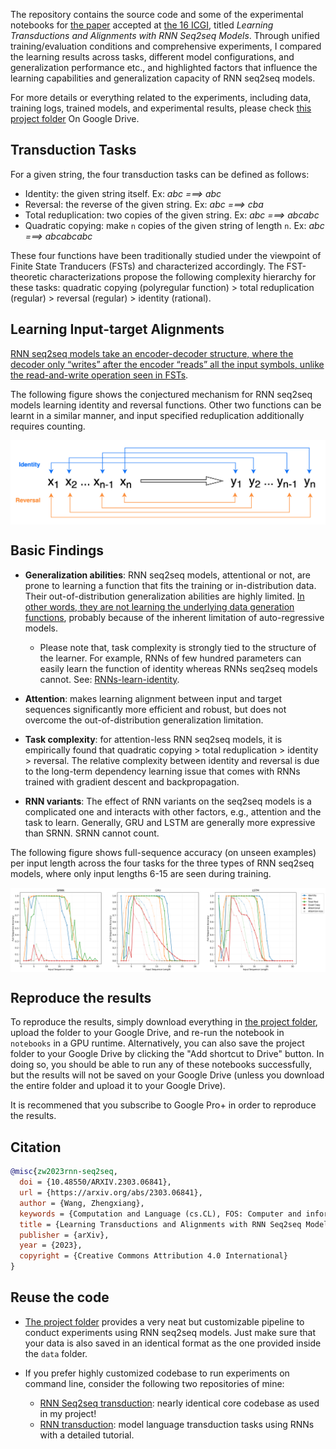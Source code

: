 The repository contains the source code and some of the experimental notebooks for [the paper](https://arxiv.org/abs/2303.06841) accepted at [the 16 ICGI](http://www.fsr.ac.ma/icgi2023/index.html), titled <i>Learning Transductions and Alignments with RNN Seq2seq Models</i>. Through unified training/evaluation conditions and comprehensive experiments, I compared the learning results across tasks, different model configurations, and generalization performance etc., and highlighted factors that influence the learning capabilities and generalization capacity of RNN seq2seq models.

For more details or everything related to the experiments, including data, training logs, trained models, and experimental results, please  check [this project folder](https://drive.google.com/drive/u/0/folders/1R47r-YGgU02H3DOW43A-JENmwZJCSVQj) On Google Drive.



## Transduction Tasks

For a given string, the four transduction tasks can be defined as follows:

- Identity: the given string itself. Ex: <i>abc ===> abc</i> 
- Reversal: the reverse of the given string. Ex: <i>abc ===> cba</i> 
- Total reduplication: two copies of the given string. Ex: <i>abc ===> abcabc</i>
- Quadratic copying: make `n` copies of the given string of length `n`. Ex: <i>abc ===> abcabcabc</i>   

These four functions have been traditionally studied under the viewpoint of Finite State Tranducers (FSTs) and characterized accordingly. The FST-theoretic characterizations propose the following complexity hierarchy for these tasks: quadratic copying (polyregular function) > total reduplication (regular) > reversal (regular) > identity (rational).



## Learning Input-target Alignments

<ins>RNN seq2seq models take an encoder-decoder structure, where the decoder only “writes” after the encoder “reads” all the input symbols, unlike the read-and-write operation seen in FSTs</ins>. 

The following figure shows the conjectured mechanism for RNN seq2seq models learning identity and reversal functions. Other two functions can be learnt in a similar manner, and input specified reduplication additionally requires counting. 



 <p align='center'>
 <img align="center" src="./imgs/alignments_learning.png">
</p>



## Basic Findings

- **Generalization abilities**: RNN seq2seq models, attentional or not, are prone to learning a function that fits the training or in-distribution data. Their out-of-distribution generalization abilities are highly limited. <ins>In other words, they are not learning the underlying data generation functions</ins>, probably because of the inherent limitation of auto-regressive models. 

  - Please note that, task complexity is strongly tied to the structure of the learner. For example, RNNs of few hundred parameters can easily learn the function of identity whereas RNNs seq2seq models cannot. See: [RNNs-learn-identity](https://github.com/jaaack-wang/RNNs-learn-identity).

- **Attention**: makes learning alignment between input and target sequences significantly more efficient and robust, but does not overcome the out-of-distribution generalization limitation. 

- **Task complexity**: for attention-less RNN seq2seq models, it is empirically found that quadratic copying > total reduplication > identity > reversal. The relative complexity between identity and reversal is due to the long-term dependency learning issue that comes with RNNs trained with gradient descent and backpropagation. 

- **RNN variants**: The effect of RNN variants on the seq2seq models is a complicated one and interacts with other factors, e.g., attention and the task to learn. Generally, GRU and LSTM are generally more expressive than SRNN. SRNN cannot count. 

  

The following figure shows full-sequence accuracy (on unseen examples) per input length across the four tasks for the three types of RNN seq2seq models, where only input lengths 6-15 are seen during training.

 <p align='center'>
 <img align="center" src="./imgs/tasks_perf_across_models_per_len_full_sequence_accuracy.png">
</p>




## Reproduce the results

To reproduce the results, simply download everything in [the project folder](https://drive.google.com/drive/u/0/folders/1R47r-YGgU02H3DOW43A-JENmwZJCSVQj),  upload the folder to your Google Drive, and re-run the notebook in `notebooks` in a GPU runtime. Alternatively, you can also save the project folder to your Google Drive by clicking the "Add shortcut to Drive" button. In doing so, you should be able to run any of these notebooks successfully, but the results will not be saved on your Google Drive (unless you download the entire folder and upload it to your Google Drive). 

It is recommened that you subscribe to Google Pro+ in order to reproduce the results.



## Citation 

```bibtex
@misc{zw2023rnn-seq2seq,
  doi = {10.48550/ARXIV.2303.06841},
  url = {https://arxiv.org/abs/2303.06841},
  author = {Wang, Zhengxiang},
  keywords = {Computation and Language (cs.CL), FOS: Computer and information sciences, FOS: Computer and information sciences},
  title = {Learning Transductions and Alignments with RNN Seq2seq Models},
  publisher = {arXiv},
  year = {2023},
  copyright = {Creative Commons Attribution 4.0 International}
}
```



## Reuse the code

- [The project folder](https://drive.google.com/drive/u/0/folders/1R47r-YGgU02H3DOW43A-JENmwZJCSVQj) provides a very neat but customizable pipeline to conduct experiments using RNN seq2seq models. Just make sure that your data is also saved in an identical format as the one provided inside the `data` folder. 

- If you prefer highly customized codebase to run experiments on command line, consider the following two repositories of mine:
  - [RNN Seq2seq transduction](https://github.com/jaaack-wang/rnn-seq2seq-transduction): nearly identical core codebase as used in my project!
  - [RNN transduction](https://github.com/jaaack-wang/rnn-transduction):  model language transduction tasks using RNNs with a detailed tutorial. 
